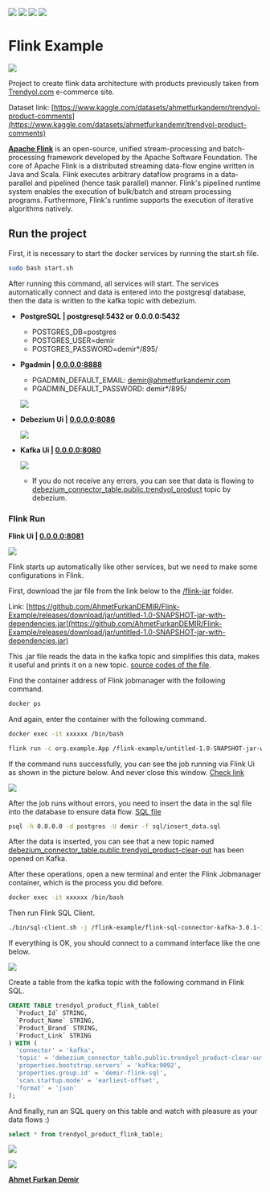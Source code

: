 ![](https://img.shields.io/badge/Docker-2CA5E0?style=for-the-badge&logo=docker&logoColor=white) ![](https://img.shields.io/badge/PostgreSQL-316192?style=for-the-badge&logo=postgresql&logoColor=white) ![](https://img.shields.io/badge/Scala-DC322F?style=for-the-badge&logo=scala&logoColor=white) ![](https://img.shields.io/badge/Apache_Kafka-231F20?style=for-the-badge&logo=apache-kafka&logoColor=white)

# Flink Example

![](/images/schema.png)

Project to create flink data architecture with products previously taken from [Trendyol.com](https://www.trendyol.com/) e-commerce site.

Dataset link: [https://www.kaggle.com/datasets/ahmetfurkandemr/trendyol-product-comments](https://www.kaggle.com/datasets/ahmetfurkandemr/trendyol-product-comments)

[**Apache Flink**](https://flink.apache.org/) is an open-source, unified stream-processing and batch-processing framework developed by the Apache Software Foundation. The core of Apache Flink is a distributed streaming data-flow engine written in Java and Scala. Flink executes arbitrary dataflow programs in a data-parallel and pipelined (hence task parallel) manner. Flink's pipelined runtime system enables the execution of bulk/batch and stream processing programs. Furthermore, Flink's runtime supports the execution of iterative algorithms natively.

## **Run the project**

First, it is necessary to start the docker services by running the start.sh file.

```bash
sudo bash start.sh
```

After running this command, all services will start. The services automatically connect and data is entered into the postgresql database, then the data is written to the kafka topic with debezium.

* **PostgreSQL | postgresql:5432 or 0.0.0.0:5432**

    - POSTGRES_DB=postgres
    - POSTGRES_USER=demir
    - POSTGRES_PASSWORD=demir*/895/


* **Pgadmin | [0.0.0.0:8888](http://0.0.0.0:8888)**

    - PGADMIN_DEFAULT_EMAIL: demir@ahmetfurkandemir.com
    - PGADMIN_DEFAULT_PASSWORD: demir*/895/

    ![](/images/pgadmin.png)


* **Debezium Ui | [0.0.0.0:8086](http://0.0.0.0:8086/)**

    ![](/images/debezium_ui.png)


* **Kafka Ui | [0.0.0.0:8080](http://0.0.0.0:8080)**

    ![](/images/kafka_ui.png)

    - If you do not receive any errors, you can see that data is flowing to [debezium_connector_table.public.trendyol_product](http://0.0.0.0:8080/ui/clusters/kafka/all-topics/debezium_connector_table.public.trendyol_product/messages?keySerde=String&valueSerde=String&limit=100) topic by debezium.

### **Flink Run**

**Flink Ui | [0.0.0.0:8081](http://0.0.0.0:8081)**

![](/images/flink_ui.png)

Flink starts up automatically like other services, but we need to make some configurations in Flink.

First, download the jar file from the link below to the [/flink-jar](/flink-jar/) folder.

Link: [https://github.com/AhmetFurkanDEMIR/Flink-Example/releases/download/jar/untitled-1.0-SNAPSHOT-jar-with-dependencies.jar](https://github.com/AhmetFurkanDEMIR/Flink-Example/releases/download/jar/untitled-1.0-SNAPSHOT-jar-with-dependencies.jar)

This .jar file reads the data in the kafka topic and simplifies this data, makes it useful and prints it on a new topic. [source codes of the file](/flink-scala-source/).

Find the container address of Flink jobmanager with the following command.

```bash
docker ps
```

And again, enter the container with the following command.

```bash
docker exec -it xxxxxx /bin/bash
```

```bash
flink run -c org.example.App /flink-example/untitled-1.0-SNAPSHOT-jar-with-dependencies.jar
```

If the command runs successfully, you can see the job running via Flink Ui as shown in the picture below. And never close this window. [Check link](http://0.0.0.0:8081/#/job/running)

![](/images/flink_run_jar.png)

After the job runs without errors, you need to insert the data in the sql file into the database to ensure data flow. [SQL file](/sql/insert_data.sql)

```bash
psql -h 0.0.0.0 -d postgres -U demir -f sql/insert_data.sql
```

After the data is inserted, you can see that a new topic named [debezium_connector_table.public.trendyol_product-clear-out](http://0.0.0.0:8080/ui/clusters/kafka/all-topics/debezium_connector_table.public.trendyol_product-clear-out/messages?keySerde=String&valueSerde=String&limit=100) has been opened on Kafka.

After these operations, open a new terminal and enter the Flink Jobmanager container, which is the process you did before.

```bash
docker exec -it xxxxxx /bin/bash
```

Then run Flink SQL Client.

```bash
./bin/sql-client.sh -j /flink-example/flink-sql-connector-kafka-3.0.1-1.18.jar
```

If everything is OK, you should connect to a command interface like the one below.

![](/images/flink_sql_client.png)

Create a table from the kafka topic with the following command in Flink SQL.

```sql
CREATE TABLE trendyol_product_flink_table(
  `Product_Id` STRING,
  `Product_Name` STRING,
  `Product_Brand` STRING,
  `Product_Link` STRING
) WITH (
  'connector' = 'kafka',
  'topic' = 'debezium_connector_table.public.trendyol_product-clear-out',
  'properties.bootstrap.servers' = 'kafka:9092',
  'properties.group.id' = 'demir-flink-sql',
  'scan.startup.mode' = 'earliest-offset',
  'format' = 'json'
);
```

And finally, run an SQL query on this table and watch with pleasure as your data flows :)

```sql
select * from trendyol_product_flink_table;
```

![](/images/sql_1.png)

![](/images/sql_2.png)


[**Ahmet Furkan Demir**](https://ahmetfurkandemir.com/)